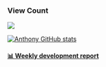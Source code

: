 ### View Count
<p>
  <a href="https://count.getloli.com/"><img src="https://count.getloli.com/get/@asmedeus998?theme=rule34"></a>
</p>

[![Anthony GitHub stats](https://github-readme-stats.vercel.app/api?username=asmedeus998)](https://github.com/Asmedeus998/github-readme-stats)


 <!-- waka-box start -->
 #### <a href="https://gist.github.com/7a16b91d6c6178b8cf1e458d43945ef9" target="_blank">📊 Weekly development report</a>
 <!-- waka-box end -->



<!--
**Asmedeus998/Asmedeus998** is a ✨ _special_ ✨ repository because its `README.md` (this file) appears on your GitHub profile.

Here are some ideas to get you started:

- 🔭 I’m currently working on ...
- 🌱 I’m currently learning ...
- 👯 I’m looking to collaborate on ...
- 🤔 I’m looking for help with ...
- 💬 Ask me about ...
- 📫 How to reach me: ...
- 😄 Pronouns: ...
- ⚡ Fun fact: ...
-->
